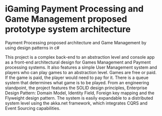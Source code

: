 # iGaming Payment Processing and Game Management proposed prototype system architecture
Payment Processing proposed architecture and Game Management by using design patterns in c#

This project is a complex back-end to an abstraction level and console app as a front-end architectural design for Games Management and Payment processing systems. It also features a simple User Management system and players who can play games to an abstraction level. Games are free or paid. If the game is paid, the player would need to pay for it. There is a queue system that determines what game is to be played. From an engineering standpoint, the project features the SOLID design principles, Enterprise Design Pattern: Domain Model, Identity Field, Foreign key mapping and the Flyweight design pattern. The system is easily expandable to a distributed system level using the akka.net framework, which integrates CQRS and Event Sourcing capabilities.
